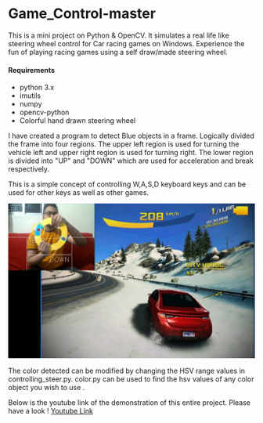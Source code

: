 # Game_Control-master
This is a mini project on Python &amp; OpenCV. It simulates a real life like steering wheel control for Car racing games on Windows.
Experience the fun of playing racing games using a self draw/made steering wheel.

#### Requirements
* python 3.x
* imutils
* numpy
* opencv-python
* Colorful hand drawn steering wheel

I have created a program to detect Blue objects in a frame. Logically divided the frame into four regions. The upper left region is used for turning the vehicle left and upper right region is used for turning right.
The lower region is divided into "UP" and "DOWN" which are used for acceleration and break respectively.

This is a simple concept of controlling W,A,S,D keyboard keys and can be used for other keys as well as other games.

![Screen Shot of Gameplay](/images/Screenshot1.png)

The color detected can be modified by changing the HSV range values in controlling_steer.py. 
color.py can be used to find the hsv values of any color object you wish to use .

Below is the youtube link of the demonstration of this entire project. Please have a look !
[Youtube Link](https://www.youtube.com/watch?v=NyeHKRjW5a0&t "Computer Vision: Game Control")

